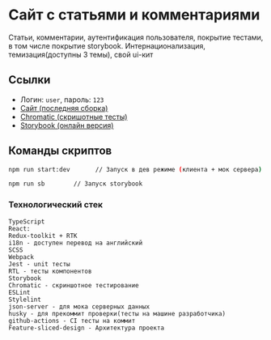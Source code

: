 # Сайт с статьями и комментариями

Статьи, комментарии, аутентификация пользователя,
покрытие тестами, в том числе покрытие storybook.
Интернационализация, темизация(доступны 3 темы), свой ui-кит


## Ссылки

- Логин: `user`, пароль: `123`
- [Сайт (последняя сборка)](https://master--kowka-app.netlify.app/)
- [Chromatic (скришотные тесты)](https://www.chromatic.com/library?appId=6690d3546f3d377867d91626)
- [Storybook (онлайн версия)](https://6690d3546f3d377867d91626-txilkssvge.chromatic.com/?path=/story/entities-article-articledetails--light)

## Команды скриптов

```bash
npm run start:dev       // Запуск в дев режиме (клиента + мок сервера)

npm run sb        // Запуск storybook 
```
### Технологический стек
```
TypeScript
React:
Redux-toolkit + RTK
i18n - доступен перевод на английский
SCSS 
Webpack
Jest - unit тесты
RTL - тесты компонентов
Storybook 
Chromatic - скриншотное тестирование 
ESLint
Stylelint
json-server - для мока серверных данных
husky - для прекоммит проверки(тесты на машине разработчика)
github-actions - CI тесты на коммит
Feature-sliced-design - Архитектура проекта
```
